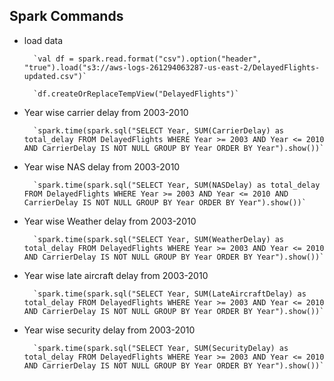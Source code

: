 ## Spark Commands
- load data

        `val df = spark.read.format("csv").option("header", "true").load("s3://aws-logs-261294063287-us-east-2/DelayedFlights-updated.csv")`

        `df.createOrReplaceTempView("DelayedFlights")`

- Year wise carrier delay from 2003-2010

        `spark.time(spark.sql("SELECT Year, SUM(CarrierDelay) as total_delay FROM DelayedFlights WHERE Year >= 2003 AND Year <= 2010 AND CarrierDelay IS NOT NULL GROUP BY Year ORDER BY Year").show())`

- Year wise NAS delay from 2003-2010

        `spark.time(spark.sql("SELECT Year, SUM(NASDelay) as total_delay FROM DelayedFlights WHERE Year >= 2003 AND Year <= 2010 AND CarrierDelay IS NOT NULL GROUP BY Year ORDER BY Year").show())`

- Year wise Weather delay from 2003-2010

        `spark.time(spark.sql("SELECT Year, SUM(WeatherDelay) as total_delay FROM DelayedFlights WHERE Year >= 2003 AND Year <= 2010 AND CarrierDelay IS NOT NULL GROUP BY Year ORDER BY Year").show())`

- Year wise late aircraft delay from 2003-2010

        `spark.time(spark.sql("SELECT Year, SUM(LateAircraftDelay) as total_delay FROM DelayedFlights WHERE Year >= 2003 AND Year <= 2010 AND CarrierDelay IS NOT NULL GROUP BY Year ORDER BY Year").show())`

- Year wise security delay from 2003-2010

        `spark.time(spark.sql("SELECT Year, SUM(SecurityDelay) as total_delay FROM DelayedFlights WHERE Year >= 2003 AND Year <= 2010 AND CarrierDelay IS NOT NULL GROUP BY Year ORDER BY Year").show())`
